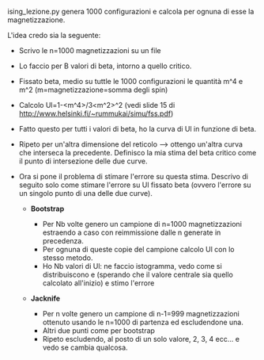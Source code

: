 ising_lezione.py genera 1000 configurazioni e calcola per ognuna di esse la magnetizzazione.

L'idea credo sia la seguente:

* Scrivo le n=1000 magnetizzazioni su un file
* Lo faccio per B valori di beta, intorno a quello critico.
* Fissato beta, medio su tuttle le 1000 configurazioni le quantità m^4 e m^2 (m=magnetizzazione=somma degli spin)
* Calcolo Ul=1-<m^4>/3<m^2>^2 (vedi slide 15 di http://www.helsinki.fi/~rummukai/simu/fss.pdf)
* Fatto questo per tutti i valori di beta, ho la curva di Ul in funzione di beta.

* Ripeto per un'altra dimensione del reticolo --> ottengo un'altra curva che interseca la precedente. Definisco la mia stima del beta critico come il punto di intersezione delle due curve.

* Ora si pone il problema di stimare l'errore su questa stima. Descrivo di seguito solo come stimare l'errore su Ul fissato beta (ovvero l'errore su un singolo punto di una delle due curve).

  * **Bootstrap**
	* Per Nb volte genero un campione di n=1000 magnetizzazioni estraendo a caso con reimmissione dalle n generate in precedenza.
	* Per ognuna di queste copie del campione calcolo Ul con lo stesso metodo.
	* Ho Nb valori di Ul: ne faccio istogramma, vedo come si distribuiscono e (sperando che il valore centrale sia quello calcolato all'inizio) e stimo l'errore

  * **Jacknife**
	* Per n volte genero un campione di n-1=999 magnetizzazioni ottenuto usando le n=1000 di partenza ed escludendone una.
	* Altri due punti come per bootstrap
	* Ripeto escludendo, al posto di un solo valore, 2, 3, 4 ecc... e vedo se cambia qualcosa.